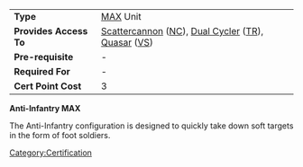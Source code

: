 |                        |                                                                                                                                                                                                                          |
|------------------------|--------------------------------------------------------------------------------------------------------------------------------------------------------------------------------------------------------------------------|
| **Type**               | [MAX](MAX "wikilink") Unit                                                                                                                                                                                               |
| **Provides Access To** | [Scattercannon](Scattercannon "wikilink") ([NC](New_Conglomerate "wikilink")), [Dual Cycler](Dual_Cycler "wikilink") ([TR](Terran_Republic "wikilink")), [Quasar](Quasar "wikilink") ([VS](Vanu_Sovereignty "wikilink")) |
| **Pre-requisite**      | \-                                                                                                                                                                                                                       |
| **Required For**       | \-                                                                                                                                                                                                                       |
| **Cert Point Cost**    | 3                                                                                                                                                                                                                        |

**Anti-Infantry MAX**

The Anti-Infantry configuration is designed to quickly take down soft
targets in the form of foot soldiers.

[Category:Certification](Category:Certification "wikilink")